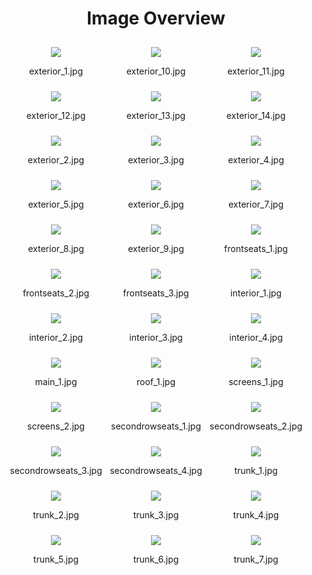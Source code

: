 <h1 style ="text-align: center;"> Image Overview </h1>
<div style="display: flex;
flex-wrap: wrap;
gap: 10px;
justify-content: center;
padding: 10px;" >
<div style="  flex: 1 1 calc(33.333% - 20px); /* Three images per row on large screens */
        max-width: 150px;
        text-align: center;" >
<img src="https://media.evkx.net/multimedia/models/volkswagen/id.7/id.7_tourer_pro/exterior_1_st.jpg" style="    flex: 1 1 calc(33.333% - 20px); /* Three images per row on large screens */
    max-width: 150px;
    text-align: center;
  ">
<p>exterior_1.jpg</p>
</div>
<div style="  flex: 1 1 calc(33.333% - 20px); /* Three images per row on large screens */
        max-width: 150px;
        text-align: center;" >
<img src="https://media.evkx.net/multimedia/models/volkswagen/id.7/id.7_tourer_pro/exterior_10_st.jpg" style="    flex: 1 1 calc(33.333% - 20px); /* Three images per row on large screens */
    max-width: 150px;
    text-align: center;
  ">
<p>exterior_10.jpg</p>
</div>
<div style="  flex: 1 1 calc(33.333% - 20px); /* Three images per row on large screens */
        max-width: 150px;
        text-align: center;" >
<img src="https://media.evkx.net/multimedia/models/volkswagen/id.7/id.7_tourer_pro/exterior_11_st.jpg" style="    flex: 1 1 calc(33.333% - 20px); /* Three images per row on large screens */
    max-width: 150px;
    text-align: center;
  ">
<p>exterior_11.jpg</p>
</div>
<div style="  flex: 1 1 calc(33.333% - 20px); /* Three images per row on large screens */
        max-width: 150px;
        text-align: center;" >
<img src="https://media.evkx.net/multimedia/models/volkswagen/id.7/id.7_tourer_pro/exterior_12_st.jpg" style="    flex: 1 1 calc(33.333% - 20px); /* Three images per row on large screens */
    max-width: 150px;
    text-align: center;
  ">
<p>exterior_12.jpg</p>
</div>
<div style="  flex: 1 1 calc(33.333% - 20px); /* Three images per row on large screens */
        max-width: 150px;
        text-align: center;" >
<img src="https://media.evkx.net/multimedia/models/volkswagen/id.7/id.7_tourer_pro/exterior_13_st.jpg" style="    flex: 1 1 calc(33.333% - 20px); /* Three images per row on large screens */
    max-width: 150px;
    text-align: center;
  ">
<p>exterior_13.jpg</p>
</div>
<div style="  flex: 1 1 calc(33.333% - 20px); /* Three images per row on large screens */
        max-width: 150px;
        text-align: center;" >
<img src="https://media.evkx.net/multimedia/models/volkswagen/id.7/id.7_tourer_pro/exterior_14_st.jpg" style="    flex: 1 1 calc(33.333% - 20px); /* Three images per row on large screens */
    max-width: 150px;
    text-align: center;
  ">
<p>exterior_14.jpg</p>
</div>
<div style="  flex: 1 1 calc(33.333% - 20px); /* Three images per row on large screens */
        max-width: 150px;
        text-align: center;" >
<img src="https://media.evkx.net/multimedia/models/volkswagen/id.7/id.7_tourer_pro/exterior_2_st.jpg" style="    flex: 1 1 calc(33.333% - 20px); /* Three images per row on large screens */
    max-width: 150px;
    text-align: center;
  ">
<p>exterior_2.jpg</p>
</div>
<div style="  flex: 1 1 calc(33.333% - 20px); /* Three images per row on large screens */
        max-width: 150px;
        text-align: center;" >
<img src="https://media.evkx.net/multimedia/models/volkswagen/id.7/id.7_tourer_pro/exterior_3_st.jpg" style="    flex: 1 1 calc(33.333% - 20px); /* Three images per row on large screens */
    max-width: 150px;
    text-align: center;
  ">
<p>exterior_3.jpg</p>
</div>
<div style="  flex: 1 1 calc(33.333% - 20px); /* Three images per row on large screens */
        max-width: 150px;
        text-align: center;" >
<img src="https://media.evkx.net/multimedia/models/volkswagen/id.7/id.7_tourer_pro/exterior_4_st.jpg" style="    flex: 1 1 calc(33.333% - 20px); /* Three images per row on large screens */
    max-width: 150px;
    text-align: center;
  ">
<p>exterior_4.jpg</p>
</div>
<div style="  flex: 1 1 calc(33.333% - 20px); /* Three images per row on large screens */
        max-width: 150px;
        text-align: center;" >
<img src="https://media.evkx.net/multimedia/models/volkswagen/id.7/id.7_tourer_pro/exterior_5_st.jpg" style="    flex: 1 1 calc(33.333% - 20px); /* Three images per row on large screens */
    max-width: 150px;
    text-align: center;
  ">
<p>exterior_5.jpg</p>
</div>
<div style="  flex: 1 1 calc(33.333% - 20px); /* Three images per row on large screens */
        max-width: 150px;
        text-align: center;" >
<img src="https://media.evkx.net/multimedia/models/volkswagen/id.7/id.7_tourer_pro/exterior_6_st.jpg" style="    flex: 1 1 calc(33.333% - 20px); /* Three images per row on large screens */
    max-width: 150px;
    text-align: center;
  ">
<p>exterior_6.jpg</p>
</div>
<div style="  flex: 1 1 calc(33.333% - 20px); /* Three images per row on large screens */
        max-width: 150px;
        text-align: center;" >
<img src="https://media.evkx.net/multimedia/models/volkswagen/id.7/id.7_tourer_pro/exterior_7_st.jpg" style="    flex: 1 1 calc(33.333% - 20px); /* Three images per row on large screens */
    max-width: 150px;
    text-align: center;
  ">
<p>exterior_7.jpg</p>
</div>
<div style="  flex: 1 1 calc(33.333% - 20px); /* Three images per row on large screens */
        max-width: 150px;
        text-align: center;" >
<img src="https://media.evkx.net/multimedia/models/volkswagen/id.7/id.7_tourer_pro/exterior_8_st.jpg" style="    flex: 1 1 calc(33.333% - 20px); /* Three images per row on large screens */
    max-width: 150px;
    text-align: center;
  ">
<p>exterior_8.jpg</p>
</div>
<div style="  flex: 1 1 calc(33.333% - 20px); /* Three images per row on large screens */
        max-width: 150px;
        text-align: center;" >
<img src="https://media.evkx.net/multimedia/models/volkswagen/id.7/id.7_tourer_pro/exterior_9_st.jpg" style="    flex: 1 1 calc(33.333% - 20px); /* Three images per row on large screens */
    max-width: 150px;
    text-align: center;
  ">
<p>exterior_9.jpg</p>
</div>
<div style="  flex: 1 1 calc(33.333% - 20px); /* Three images per row on large screens */
        max-width: 150px;
        text-align: center;" >
<img src="https://media.evkx.net/multimedia/models/volkswagen/id.7/id.7_tourer_pro/frontseats_1_st.jpg" style="    flex: 1 1 calc(33.333% - 20px); /* Three images per row on large screens */
    max-width: 150px;
    text-align: center;
  ">
<p>frontseats_1.jpg</p>
</div>
<div style="  flex: 1 1 calc(33.333% - 20px); /* Three images per row on large screens */
        max-width: 150px;
        text-align: center;" >
<img src="https://media.evkx.net/multimedia/models/volkswagen/id.7/id.7_tourer_pro/frontseats_2_st.jpg" style="    flex: 1 1 calc(33.333% - 20px); /* Three images per row on large screens */
    max-width: 150px;
    text-align: center;
  ">
<p>frontseats_2.jpg</p>
</div>
<div style="  flex: 1 1 calc(33.333% - 20px); /* Three images per row on large screens */
        max-width: 150px;
        text-align: center;" >
<img src="https://media.evkx.net/multimedia/models/volkswagen/id.7/id.7_tourer_pro/frontseats_3_st.jpg" style="    flex: 1 1 calc(33.333% - 20px); /* Three images per row on large screens */
    max-width: 150px;
    text-align: center;
  ">
<p>frontseats_3.jpg</p>
</div>
<div style="  flex: 1 1 calc(33.333% - 20px); /* Three images per row on large screens */
        max-width: 150px;
        text-align: center;" >
<img src="https://media.evkx.net/multimedia/models/volkswagen/id.7/id.7_tourer_pro/interior_1_st.jpg" style="    flex: 1 1 calc(33.333% - 20px); /* Three images per row on large screens */
    max-width: 150px;
    text-align: center;
  ">
<p>interior_1.jpg</p>
</div>
<div style="  flex: 1 1 calc(33.333% - 20px); /* Three images per row on large screens */
        max-width: 150px;
        text-align: center;" >
<img src="https://media.evkx.net/multimedia/models/volkswagen/id.7/id.7_tourer_pro/interior_2_st.jpg" style="    flex: 1 1 calc(33.333% - 20px); /* Three images per row on large screens */
    max-width: 150px;
    text-align: center;
  ">
<p>interior_2.jpg</p>
</div>
<div style="  flex: 1 1 calc(33.333% - 20px); /* Three images per row on large screens */
        max-width: 150px;
        text-align: center;" >
<img src="https://media.evkx.net/multimedia/models/volkswagen/id.7/id.7_tourer_pro/interior_3_st.jpg" style="    flex: 1 1 calc(33.333% - 20px); /* Three images per row on large screens */
    max-width: 150px;
    text-align: center;
  ">
<p>interior_3.jpg</p>
</div>
<div style="  flex: 1 1 calc(33.333% - 20px); /* Three images per row on large screens */
        max-width: 150px;
        text-align: center;" >
<img src="https://media.evkx.net/multimedia/models/volkswagen/id.7/id.7_tourer_pro/interior_4_st.jpg" style="    flex: 1 1 calc(33.333% - 20px); /* Three images per row on large screens */
    max-width: 150px;
    text-align: center;
  ">
<p>interior_4.jpg</p>
</div>
<div style="  flex: 1 1 calc(33.333% - 20px); /* Three images per row on large screens */
        max-width: 150px;
        text-align: center;" >
<img src="https://media.evkx.net/multimedia/models/volkswagen/id.7/id.7_tourer_pro/main_1_st.jpg" style="    flex: 1 1 calc(33.333% - 20px); /* Three images per row on large screens */
    max-width: 150px;
    text-align: center;
  ">
<p>main_1.jpg</p>
</div>
<div style="  flex: 1 1 calc(33.333% - 20px); /* Three images per row on large screens */
        max-width: 150px;
        text-align: center;" >
<img src="https://media.evkx.net/multimedia/models/volkswagen/id.7/id.7_tourer_pro/roof_1_st.jpg" style="    flex: 1 1 calc(33.333% - 20px); /* Three images per row on large screens */
    max-width: 150px;
    text-align: center;
  ">
<p>roof_1.jpg</p>
</div>
<div style="  flex: 1 1 calc(33.333% - 20px); /* Three images per row on large screens */
        max-width: 150px;
        text-align: center;" >
<img src="https://media.evkx.net/multimedia/models/volkswagen/id.7/id.7_tourer_pro/screens_1_st.jpg" style="    flex: 1 1 calc(33.333% - 20px); /* Three images per row on large screens */
    max-width: 150px;
    text-align: center;
  ">
<p>screens_1.jpg</p>
</div>
<div style="  flex: 1 1 calc(33.333% - 20px); /* Three images per row on large screens */
        max-width: 150px;
        text-align: center;" >
<img src="https://media.evkx.net/multimedia/models/volkswagen/id.7/id.7_tourer_pro/screens_2_st.jpg" style="    flex: 1 1 calc(33.333% - 20px); /* Three images per row on large screens */
    max-width: 150px;
    text-align: center;
  ">
<p>screens_2.jpg</p>
</div>
<div style="  flex: 1 1 calc(33.333% - 20px); /* Three images per row on large screens */
        max-width: 150px;
        text-align: center;" >
<img src="https://media.evkx.net/multimedia/models/volkswagen/id.7/id.7_tourer_pro/secondrowseats_1_st.jpg" style="    flex: 1 1 calc(33.333% - 20px); /* Three images per row on large screens */
    max-width: 150px;
    text-align: center;
  ">
<p>secondrowseats_1.jpg</p>
</div>
<div style="  flex: 1 1 calc(33.333% - 20px); /* Three images per row on large screens */
        max-width: 150px;
        text-align: center;" >
<img src="https://media.evkx.net/multimedia/models/volkswagen/id.7/id.7_tourer_pro/secondrowseats_2_st.jpg" style="    flex: 1 1 calc(33.333% - 20px); /* Three images per row on large screens */
    max-width: 150px;
    text-align: center;
  ">
<p>secondrowseats_2.jpg</p>
</div>
<div style="  flex: 1 1 calc(33.333% - 20px); /* Three images per row on large screens */
        max-width: 150px;
        text-align: center;" >
<img src="https://media.evkx.net/multimedia/models/volkswagen/id.7/id.7_tourer_pro/secondrowseats_3_st.jpg" style="    flex: 1 1 calc(33.333% - 20px); /* Three images per row on large screens */
    max-width: 150px;
    text-align: center;
  ">
<p>secondrowseats_3.jpg</p>
</div>
<div style="  flex: 1 1 calc(33.333% - 20px); /* Three images per row on large screens */
        max-width: 150px;
        text-align: center;" >
<img src="https://media.evkx.net/multimedia/models/volkswagen/id.7/id.7_tourer_pro/secondrowseats_4_st.jpg" style="    flex: 1 1 calc(33.333% - 20px); /* Three images per row on large screens */
    max-width: 150px;
    text-align: center;
  ">
<p>secondrowseats_4.jpg</p>
</div>
<div style="  flex: 1 1 calc(33.333% - 20px); /* Three images per row on large screens */
        max-width: 150px;
        text-align: center;" >
<img src="https://media.evkx.net/multimedia/models/volkswagen/id.7/id.7_tourer_pro/trunk_1_st.jpg" style="    flex: 1 1 calc(33.333% - 20px); /* Three images per row on large screens */
    max-width: 150px;
    text-align: center;
  ">
<p>trunk_1.jpg</p>
</div>
<div style="  flex: 1 1 calc(33.333% - 20px); /* Three images per row on large screens */
        max-width: 150px;
        text-align: center;" >
<img src="https://media.evkx.net/multimedia/models/volkswagen/id.7/id.7_tourer_pro/trunk_2_st.jpg" style="    flex: 1 1 calc(33.333% - 20px); /* Three images per row on large screens */
    max-width: 150px;
    text-align: center;
  ">
<p>trunk_2.jpg</p>
</div>
<div style="  flex: 1 1 calc(33.333% - 20px); /* Three images per row on large screens */
        max-width: 150px;
        text-align: center;" >
<img src="https://media.evkx.net/multimedia/models/volkswagen/id.7/id.7_tourer_pro/trunk_3_st.jpg" style="    flex: 1 1 calc(33.333% - 20px); /* Three images per row on large screens */
    max-width: 150px;
    text-align: center;
  ">
<p>trunk_3.jpg</p>
</div>
<div style="  flex: 1 1 calc(33.333% - 20px); /* Three images per row on large screens */
        max-width: 150px;
        text-align: center;" >
<img src="https://media.evkx.net/multimedia/models/volkswagen/id.7/id.7_tourer_pro/trunk_4_st.jpg" style="    flex: 1 1 calc(33.333% - 20px); /* Three images per row on large screens */
    max-width: 150px;
    text-align: center;
  ">
<p>trunk_4.jpg</p>
</div>
<div style="  flex: 1 1 calc(33.333% - 20px); /* Three images per row on large screens */
        max-width: 150px;
        text-align: center;" >
<img src="https://media.evkx.net/multimedia/models/volkswagen/id.7/id.7_tourer_pro/trunk_5_st.jpg" style="    flex: 1 1 calc(33.333% - 20px); /* Three images per row on large screens */
    max-width: 150px;
    text-align: center;
  ">
<p>trunk_5.jpg</p>
</div>
<div style="  flex: 1 1 calc(33.333% - 20px); /* Three images per row on large screens */
        max-width: 150px;
        text-align: center;" >
<img src="https://media.evkx.net/multimedia/models/volkswagen/id.7/id.7_tourer_pro/trunk_6_st.jpg" style="    flex: 1 1 calc(33.333% - 20px); /* Three images per row on large screens */
    max-width: 150px;
    text-align: center;
  ">
<p>trunk_6.jpg</p>
</div>
<div style="  flex: 1 1 calc(33.333% - 20px); /* Three images per row on large screens */
        max-width: 150px;
        text-align: center;" >
<img src="https://media.evkx.net/multimedia/models/volkswagen/id.7/id.7_tourer_pro/trunk_7_st.jpg" style="    flex: 1 1 calc(33.333% - 20px); /* Three images per row on large screens */
    max-width: 150px;
    text-align: center;
  ">
<p>trunk_7.jpg</p>
</div>
</div>
